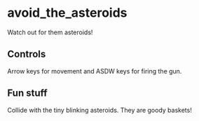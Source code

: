 avoid_the_asteroids
===================

Watch out for them asteroids!

## Controls ##

Arrow keys for movement and ASDW keys for firing the gun.

## Fun stuff ##

Collide with the tiny blinking asteroids. They are goody baskets!

